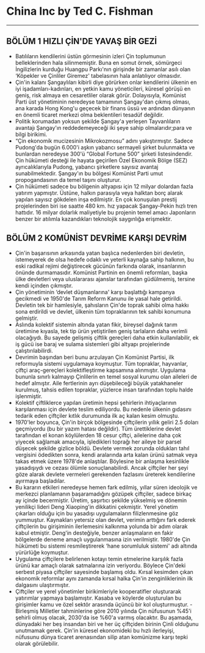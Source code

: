 # China Inc by Ted C. Fishman
---
## BÖLÜM 1 HIZLI ÇİN'DE YAVAŞ BİR GEZİ
- Batılıların kendilerini üstün görmesinin izleri Çin toplumunun belleklerinden hala silinmemiştir. Buna en somut örnek, sömürgeci İngilizlerin kurduğu Huangpu Parkı'nın girişinde bir zamanlar asılı olan ‘Köpekler ve Çinliler Giremez' tabelasının hala anlatılıyor olmasıdır. 
- Çin'in kalanı Şangaylıları kibirli diye görürken onlar kendilerini ülkenin en iyi işadamları-kadınları, en yetkin kamu yöneticileri, küresel görüşü en geniş, risk almaya en cesaretliler olarak görür. Dolayısıyla, Komünist Parti üst yönetiminin neredeyse tamamının Şangay'dan çıkmış olması, ana karada Hong Kong'u geçecek bir finans üssü ve ardından dünyanın en önemli ticaret merkezi olma
beklentileri tesadüf değildir.
- Politik korumadan yoksun şekilde Şangay'a yerleşen Tayvanlıların avantajı Şangay'ın reddedemeyeceği iki şeye sahip olmalarıdır;para ve bilgi birikimi.
- “Çin ekonomik mucizesinin Mikrokozmosu” adını yakıştırmıştır. Sadece Pudong'da bugün 6.000'i aşkın yabancı sermayeli şirket bulunmakta ve bunlardan neredeyse 300'ü “Global Fortune 500” şirketi listesindendir. Çin hükümeti desteği ile hayata geçirilen Özel Ekonomik Bölge (SEZ) ayrıcalıklarıyla Pudong, yabancı şirketlere sayısız avantaj sunabilmektedir. Şangay'ın bu bölgesi Komünist Parti umut propogandasının da temel taşını oluşturur.
- Çin hükümeti sadece bu bölgenin altyapısı için 12 milyar dolardan fazla yatırım yapmıştır. Üstüne, halkın parasıyla veya halktan borç alarak yapılan sayısız gökdelen inşa edilmiştir. En çok konuşulan prestij projelerinden biri ise saatte 480 km. hız yapacak Şangay-Pekin hızlı tren hattıdır. 16 milyar dolarlık maliyetiyle bu projenin temel amacı Japonların benzer bir atılımla kazandıkları teknolojik saygınlığa erişmektir.

## BÖLÜM 2 KOMÜNİST DEVRİME KARŞI DEVRİM
- Çin'in başarısının arkasında yatan başlıca nedenlerden biri devletin, istemeyerek de olsa hedefe odaklı ve yeterli kaynağa sahip halkının, bu eski radikal rejimi değiştirecek gücünün farkında olarak, insanlarının önünde durmamasıdır. Komünist Partinin en önemli reformları, başka ülke devletleri veya uluslararası ajanslar tarafından güdülmemiş, tersine kendi içinden çıkmıştır.
- Çin yönetiminin ‘devlet düşmanlarına' karşı başlattığı kampanya gecikmedi ve 1950'de Tarım Reform Kanunu ile yasal hale getirildi. Devletin tek bir hamlesiyle, şahısların Çin'de toprak sahibi olma hakkı sona erdirildi ve devlet, ülkenin tüm topraklarının tek sahibi konumuna gelmiştir.
- Aslında kolektif sistemin altında yatan fikir, bireysel dağınık tarım üretimine kıyasla, tek tip ürün yetiştirilen geniş tarlaların daha verimli olacağıydı. Bu sayede gelişmiş çiftlik gereçleri daha etkin kullanılabilir, ek iş gücü ise baraj ve sulama sistemleri gibi altyapı projelerinde çalıştırılabilirdi.
- Devrimin başından beri bunu arzulayan Çin Komünist Partisi, ilk reformuyla sistemi uygulamaya koymuştur. Tüm topraklar, hayvanlar, çiftçi araç-gereçleri
kolektifleştirme kapsamına alınmıştır. Uygulama bununla sınırlı kalmayıp Çinlilerin en temel sosyal kurumu olan aileleri de hedef almıştır. Aile fertlerinin ayrı düşebileceği büyük yatakhaneler kurulmuş, tahsis edilen topraklar, yüzlerce insan tarafından toplu halde işlenmiştir.
- Kolektif çiftliklerce yapılan üretimin hepsi şehirlerin ihtiyaçlarının karşılanması için devlete teslim ediliyordu. Bu nedenle ülkenin gıdasını tedarik eden çiftçiler kıtlık durumunda ilk aç kalan kesim olmuştu.
- 1970'ler boyunca, Çin'in birçok bölgesinde çiftçilerin yıllık geliri 2.5 doları geçmiyordu (bu bir yazım hatası değildir). Tüm ürettiklerine devlet tarafından el konan köylülerden 18 cesur çiftçi, ailelerine daha çok yiyecek sağlamak amacıyla, işledikleri toprağı her aileye bir parsel düşecek şekilde gizlice böldü. Devlete vermek zorunda oldukları tahıl vergisini ödedikten sonra, kendi aralarında arta kalan ürünü satmak veya takas etmek üzere 1978'de anlaştılar. Böylesine bir anlaşma kesinlikle yasadışıydı ve cezası ölümle sonuçlanabilirdi. Ancak çiftçiler her şeyi göze alarak devlete vermeleri gerekenden fazlasını üreterek kendilerine ayırmaya başladılar.
- Bu kararın etkileri neredeyse hemen fark edilmiş, yıllar süren ideolojik ve merkezci planlamanın başaramadığını gözüpek çiftçiler, sadece birkaç ay içinde becermiştir. Üretim, şaşırtıcı şekilde yükselmiş ve dönemin yenilikçi lideri Deng Xiaoping'in dikkatini çekmiştir. Yerel yönetim çıkarları olduğu için bu  yasadışı uygulamaların filizlenmesine göz yummuştur. Kaynakları yetersiz olan devlet, verimin arttığını fark ederek çiftçilerin bu girişiminin ilerlemesini kalkınma yolunda bir adım olarak kabul etmiştir. Deng'in desteğiyle, benzer anlaşmaların en fakir bölgelerde deneme amaçlı uygulanmasına izin verilmiştir. 1980'de Çin hükümeti bu sistemi resmileştirerek ‘hane sorumluluk sistemi' adı altında yürürlüğe koymuştur.
- Uygulama çiftçilere belirlenen kotayı temin etmelerine karşılık fazla ürünü kar amaçlı olarak satmalarına izin veriyordu. Böylece Çin'deki serbest piyasa çiftçiler sayesinde başlamış oldu. Kırsal kesimden çıkan ekonomik reformlar aynı zamanda kırsal halka Çin'in zenginliklerinin ilk dalgasını ulaştırmıştır.
- Çiftçiler ve yerel yönetimler birikimleriyle kooperatifler oluşturarak yatırımlar yapmaya başlamıştır. Kasaba ve köylerde oluşturulan bu girişimler kamu ve özel sektör arasında üçüncü bir kol oluşturmuştur.
-Birleşmiş Milletler tahminlerine göre 2010 yılında Çin nüfusunun %45'i şehirli olmuş olacak, 2030'da ise %60'a varmış olacaktır. Bu aşamada, dünyadaki her beş insandan biri ve her üç çiftçiden birinin Çinli olduğunu unutmamak gerek. Çin'in küresel ekonomideki bu hızlı ilerleyişi, nüfusunu dünya ticaret arenasından silip atan komünizme karşı tepki olarak görülebilir.